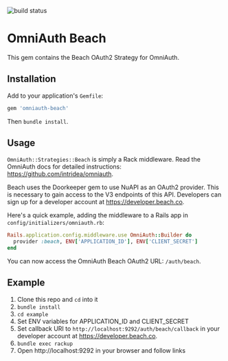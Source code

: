 
![build status](https://codeship.com/projects/90ad4cf0-c028-0132-c8c4-12477713df02/status?branch=master)

# OmniAuth Beach

This gem contains the Beach OAuth2 Strategy for OmniAuth.

## Installation

Add to your application's `Gemfile`:

```ruby
gem 'omniauth-beach'
```

Then `bundle install`.

## Usage

`OmniAuth::Strategies::Beach` is simply a Rack middleware. Read the OmniAuth docs for detailed instructions: https://github.com/intridea/omniauth.

Beach uses the Doorkeeper gem to use NuAPI as an OAuth2 provider. This is necessary to gain access to the V3 endpoints of this API.  Developers can sign up for a developer account at https://developer.beach.co.

Here's a quick example, adding the middleware to a Rails app in `config/initializers/omniauth.rb`:

```ruby
Rails.application.config.middleware.use OmniAuth::Builder do
  provider :beach, ENV['APPLICATION_ID'], ENV['CLIENT_SECRET']
end
```

You can now access the OmniAuth Beach OAuth2 URL: `/auth/beach`.

## Example

1. Clone this repo and `cd` into it
2. `bundle install`
3. `cd example`
4. Set ENV variables for APPLICATION_ID and CLIENT_SECRET
5. Set callback URI to `http://localhost:9292/auth/beach/callback` in your developer account at https://developer.beach.co.
6. `bundle exec rackup`
7. Open http://localhost:9292 in your browser and follow links
